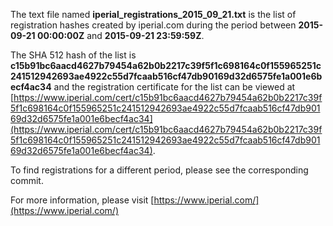 The text file named **iperial_registrations_2015_09_21.txt** is the list of registration hashes created by iperial.com during the period between **2015-09-21 00:00:00Z** and **2015-09-21 23:59:59Z**.

The SHA 512 hash of the list is **c15b91bc6aacd4627b79454a62b0b2217c39f5f1c698164c0f155965251c241512942693ae4922c55d7fcaab516cf47db90169d32d6575fe1a001e6becf4ac34** and the registration certificate for the list can be viewed at [https://www.iperial.com/cert/c15b91bc6aacd4627b79454a62b0b2217c39f5f1c698164c0f155965251c241512942693ae4922c55d7fcaab516cf47db90169d32d6575fe1a001e6becf4ac34](https://www.iperial.com/cert/c15b91bc6aacd4627b79454a62b0b2217c39f5f1c698164c0f155965251c241512942693ae4922c55d7fcaab516cf47db90169d32d6575fe1a001e6becf4ac34).

To find registrations for a different period, please see the corresponding commit.

For more information, please visit [https://www.iperial.com/](https://www.iperial.com/)
